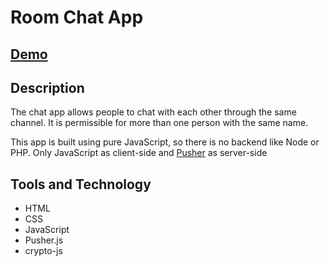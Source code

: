 # Room Chat App

## [Demo](https://mohamed159716.github.io/Room-Chat-App/)

## Description

The chat app allows people to chat with each other through the same channel. It is permissible for more than one person with the same name.

This app is built using pure JavaScript, so there is no backend like Node or PHP. Only JavaScript as client-side and [Pusher](https://pusher.com/?utm_source=google_ads&utm_medium=homepage&utm_campaign=comp_brand_search&gclid=CjwKCAjwj8eJBhA5EiwAg3z0m2C0ZWJQKJMVJjkonxMe0cJs70ZpT0qG5EKODfi3cELIdFIdiNl1_RoCSv4QAvD_BwE) as server-side

## Tools and Technology

-   HTML
-   CSS
-   JavaScript
-   Pusher.js
-   crypto-js
